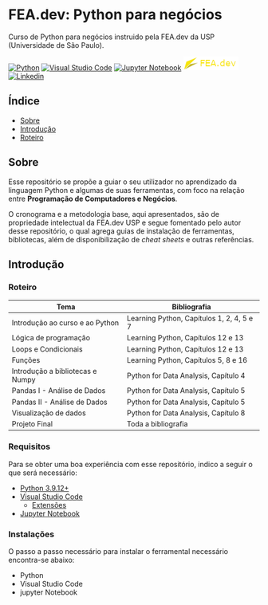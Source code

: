 # FEA.dev: Python para negócios

Curso de Python para negócios instruido pela FEA.dev da USP (Universidade de São Paulo).

[![Python](https://img.shields.io/badge/python-3670A0?style=for-the-badge&logo=python&logoColor=ffdd54)](https://www.python.org)
[![Visual Studio Code](https://img.shields.io/badge/Visual%20Studio%20Code-0078d7.svg?style=for-the-badge&logo=visual-studio-code&logoColor=white)](https://code.visualstudio.com/)
[![Jupyter Notebook](https://img.shields.io/badge/jupyter-%23FA0F00.svg?style=for-the-badge&logo=jupyter&logoColor=white)](https://code.visualstudio.com/)
[![FEA.dev](material-de-referencia/images/fea-dev-badge.png)](https://github.com/fea-dev-usp)
[![Linkedin](https://img.shields.io/badge/LinkedIn-0077B5?style=for-the-badge&logo=linkedin&logoColor=white)](https://www.linkedin.com/in/lhzefe)

## Índice

- [Sobre](#sobre)
- [Introdução](#introdução)
- [Roteiro](#roteiro)

## Sobre <a name = "sobre"></a>

Esse repositório se propõe a guiar o seu utilizador no aprendizado da linguagem Python e algumas de suas ferramentas, com foco na relação entre <b>Programação de Computadores e Negócios</b>.

O cronograma e a metodologia base, aqui apresentados, são de propriedade intelectual da FEA.dev USP e segue fomentado pelo autor desse repositório, o qual agrega guias de instalação de ferramentas, bibliotecas, além de disponibilização de <i>cheat sheets</i> e outras referências.

## Introdução <a name = "introdução"></a>

### Roteiro <a name = "roteiro"></a>

| Tema  | Bibliografia |
| ------------- | ------------- |
| Introdução ao curso e ao Python | Learning Python, Capítulos 1, 2, 4, 5 e 7 |
| Lógica de programação | Learning Python, Capítulos 12 e 13 |
| Loops e Condicionais | Learning Python, Capítulos 12 e 13 |
| Funções | Learning Python, Capítulos 5, 8 e 16 |
| Introdução a bibliotecas e Numpy | Python for Data Analysis, Capítulo 4 |
| Pandas I - Análise de Dados | Python for Data Analysis, Capítulo 5 |
| Pandas II - Análise de Dados | Python for Data Analysis, Capítulo 5 |
| Visualização de dados | Python for Data Analysis, Capítulo 8 |
| Projeto Final | Toda a bibliografia |

### Requisitos

Para se obter uma boa experiência com esse repositório, indico a seguir o que será necessário:

- [Python 3.9.12+](#python)
- [Visual Studio Code](#vsc)
    * [Extensões](#vsc-ext)
- [Jupyter Notebook](#jupyternb)

### Instalações

O passo a passo necessário para instalar o ferramental necessário encontra-se abaixo:

- Python <a name="python"></a>
- Visual Studio Code <a name="vsc"></a>
- jupyter Notebook <a name="jupyternb"></a>
